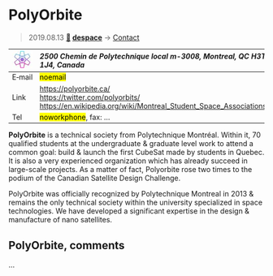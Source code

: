 # PolyOrbite
> 2019.08.13 **[🚀](../index/index.md) [despace](index.md)** → [Contact](contact.md)

|[![](f/contact/p/polyorbite_logo1_thumb.jpg)](f/contact/p/polyorbite_logo1.png)|*2500 Chemin de Polytechnique local m-3008, Montreal, QC H3T 1J4, Canada*|
|:--|:--|
|E‑mail| <mark>noemail</mark> |
|Link| <https://polyorbite.ca/><br> <https://twitter.com/polyorbits/><br> <https://en.wikipedia.org/wiki/Montreal_Student_Space_Associations> |
|Tel| <mark>noworkphone</mark>, fax: … |

**PolyOrbite** is a technical society from Polytechnique Montréal. Within it, 70 qualified students at the undergraduate & graduate level work to attend a common goal: build & launch the first CubeSat made by students in Quebec. It is also a very experienced organization which has already succeed in large-scale projects. As a matter of fact, Polyorbite rose two times to the podium of the Canadian Satellite Design Challenge.

PolyOrbite was officially recognized by Polytechnique Montreal in 2013 & remains the only technical society within the university specialized in space technologies. We have developed a significant expertise in the design & manufacture of nano satellites.


<p style="page-break-after:always"> </p>

## PolyOrbite, comments

…

